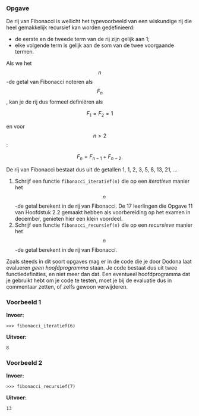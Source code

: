 ### Opgave

De rij van Fibonacci is wellicht het typevoorbeeld van een wiskundige rij die heel gemakkelijk recursief kan worden gedefinieerd:

* de eerste en de tweede term van de rij zijn gelijk aan 1;
* elke volgende term is gelijk aan de som van de twee voorgaande termen.

Als we het $$n$$-de getal van Fibonacci noteren als $$F_n$$, kan je de rij dus formeel definiëren als

$$F_1 = F_2 = 1$$

en voor $$n>2$$:

$$F_n = F_{n-1} + F_{n-2}.$$

De rij van Fibonacci bestaat dus uit de getallen 1, 1, 2, 3, 5, 8, 13, 21, ...

1. Schrijf een functie `fibonacci_iteratief(n)` die op een *iteratieve* manier het $$n$$-de getal berekent in de rij van Fibonacci. De 17 leerlingen die Opgave 11 van Hoofdstuk 2.2 gemaakt hebben als voorbereiding op het examen in december, genieten hier een klein voordeel.
2. Schrijf een functie `fibonacci_recursief(n)` die op een *recursieve* manier het $$n$$-de getal berekent in de rij van Fibonacci.

Zoals steeds in dit soort opgaves mag er in de code die je door Dodona laat evalueren *geen hoofdprogramma* staan. Je code bestaat dus uit twee functiedefinities, en niet meer dan dat. Een eventueel hoofdprogramma dat je gebruikt hebt om je code te testen, moet je bij de evaluatie dus in commentaar zetten, of zelfs gewoon verwijderen.
 
### Voorbeeld 1

**Invoer:**

    >>> fibonacci_iteratief(6)

**Uitvoer:**

    8

### Voorbeeld 2

**Invoer:**

    >>> fibonacci_recursief(7)

**Uitvoer:**

    13